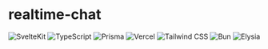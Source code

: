 # realtime-chat

![SvelteKit](https://img.shields.io/badge/SvelteKit-f1413d?style=flat&logo=svelte&logoColor=white) ![TypeScript](https://img.shields.io/badge/TypeScript-3178C6?style=flat&logo=typescript&logoColor=white) ![Prisma](https://img.shields.io/badge/Prisma-2D3748?style=flat&logo=prisma&logoColor=white) ![Vercel](https://img.shields.io/badge/Vercel-black?style=flat&logo=vercel&logoColor=white) ![Tailwind CSS](https://img.shields.io/badge/Tailwind_CSS-06B6D4?style=flat&logo=tailwind-css&logoColor=white) ![Bun](https://img.shields.io/badge/Bun-d4a453?style=flat&logo=bun&logoColor=white) ![Elysia](https://img.shields.io/badge/Elysia-883a9c?style=flat&logo=javascript&logoColor=white)
